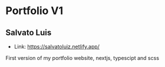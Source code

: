 # Portfolio V1

## Salvato Luis

* Link: https://salvatoluiz.netlify.app/

First version of my portfolio website, nextjs, typescipt and scss
